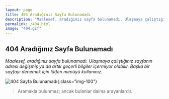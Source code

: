 ```yaml
---
layout: page
title: 404 Aradığınız Sayfa Bulunamadı
description: "Maalesef, aradığınız sayfa bulunamadı. Ulaşmaya çalıştığınız sayfanın adresi değişmiş ya da artık geçerli bilgiler içermiyor olabilir."
permalink: /404.html
image: "404.gif"
---
```


## 404 Aradığınız Sayfa Bulunamadı

*Maalesef, aradığınız sayfa bulunamadı. Ulaşmaya çalıştığınız sayfanın adresi değişmiş ya da artık geçerli bilgiler içermiyor olabilir. Başka bir sayfayı denemek için lütfen menüyü kullanınız.*

![404 Sayfa Bulunamadı](http://ahmetcadirci.com.tr/images/404.gif "404 Sayfa Bulunamadı"){:class="img-100"}

<blockquote class="blockquote__alternative">
    Aramakla bulunmaz; ancak bulanlar daima arayanlardır.
</blockquote>